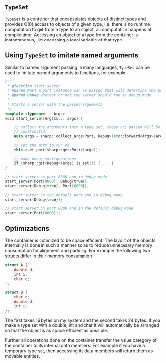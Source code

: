`TypeSet`
---------

`TypeSet` is a container that encapsulates objects of distinct types and
provides O(0) access to objects of a given type, i.e.  there is no runtime
computation to get from a type to an object, all computation happens at
compile time.  Accessing an object of a type from the container is
instantaneous, like accessing a local variable of that type.

## Using `TypeSet` to imitate named arguments

Similar to named argument passing in many languages, `TypeSet` can be used to
imitate named arguments to functions,  for example

```C++
/**
 * @function start_server
 * @param Port a port instance can be passed that will determine the port
 * @param Debug whether or not the server should run in debug mode
 *
 * Starts a server with the passed arguments
 */
template <typename... Args>
void start_server(Args&&... args) {

    // collect the arguments into a type set, those not passed will be default
    // constructed
    auto args = sharp::collect_args<Port, Debug>(std::forward<Args>(args)...);

    // set the port to run on
    this->set_port(sharp::get<Port>(args));

    // make debug configurations
    if (sharp::get<Debug>(args).is_set()) { ... }
}

// start server on port 8000 and in debug mode
start_server(Port{8000}, Debug{true});
start_server(Debug{true}, Port{8000});

// start server on the default port and in debug mode
start_server(Debug{true});

// start server on port 8000 and in the default debug mode
start_server(Port{8000});
```

## Optimizations

The container is optimized to be space efficient.  The layout of the objects
internally is done in such a manner so as to reduce unnecesary memory
consumption for alignment and padding.  For example the following two structs
differ in their memory consumption

```C++
struct A {
    double d;
    int i;
    char c;
};

struct B {
    char c;
    double d;
    int i;
};
```

The first takes 16 bytes on my system and the second takes 24 bytes.  If you
make a type set with a double, int and char it will automatically be arranged
so that the object is as space efficient as possible.

Further all operations done on the container transfer the value category of
the container to its internal data members.  For example if you have a
temporary type set, then accessing its data members will return them as
movable entities.
